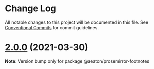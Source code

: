 # Change Log

All notable changes to this project will be documented in this file.
See [Conventional Commits](https://conventionalcommits.org) for commit guidelines.

# [2.0.0](https://github.com/hubgit/react-prosemirror/compare/@aeaton/prosemirror-footnotes@0.1.0...@aeaton/prosemirror-footnotes@2.0.0) (2021-03-30)

**Note:** Version bump only for package @aeaton/prosemirror-footnotes
